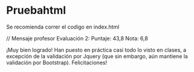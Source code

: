 # Pruebahtml


Se recomienda correr el codigo en index.html

// Mensaje profesor Evaluación 2:
Puntaje: 43,8
Nota: 6,8

¡Muy bien logrado!
Han puesto en práctica casi todo lo visto en clases, a excepción de la validación por Jquery (que sin embargo, aún mantiene la validación por Bootstrap). 
Felicitaciones!
